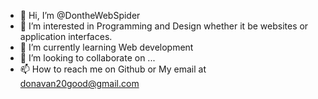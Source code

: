 - 👋 Hi, I’m @DontheWebSpider
- 👀 I’m interested in Programming and Design whether it be websites or application interfaces.
- 🌱 I’m currently learning Web development
- 💞️ I’m looking to collaborate on ...
- 📫 How to reach me on Github or My email at donavan20good@gmail.com

<!---
DontheWebSpider/DontheWebSpider is a ✨ special ✨ repository because its `README.md` (this file) appears on your GitHub profile.
You can click the Preview link to take a look at your changes.
--->
